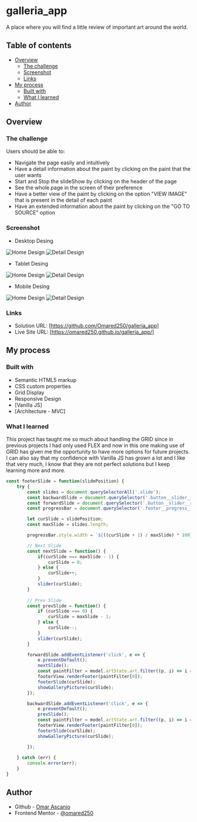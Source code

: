 # galleria_app
A place where you will find a little review of important art around the world.

## Table of contents

- [Overview](#overview)
  - [The challenge](#the-challenge)
  - [Screenshot](#screenshot)
  - [Links](#links)
- [My process](#my-process)
  - [Built with](#built-with)
  - [What I learned](#what-i-learned)
- [Author](#author)

## Overview

### The challenge

Users should be able to:

- Navigate the page easily and intuitively
- Have a detail information about the paint by clicking on the paint that the user wants
- Start and Stop the slideShow by clicking on the header of the page
- See the whole page in the screen of their preference
- Have a better view of the paint by clicking on the option "VIEW IMAGE" that is present in the detail of each paint
- Have an extended information about the paint by clicking on the "GO TO SOURCE" option

### Screenshot

- Desktop Desing
 
![Home Design](https://github.com/Omared250/galleria_app/blob/main/src/design/Desktop-Home.png)
![Detail Design](https://github.com/Omared250/galleria_app/blob/main/src/design/Desktop-Detail.png)

- Tablet Desing

![Home Design](https://github.com/Omared250/galleria_app/blob/main/src/design/Tablet-Home.png)
![Detail Design](https://github.com/Omared250/galleria_app/blob/main/src/design/Tablet-Detail.png)

- Mobile Desing

![Home Design](https://github.com/Omared250/galleria_app/blob/main/src/design/Mobile-Home.png)
![Detail Design](https://github.com/Omared250/galleria_app/blob/main/src/design/Mobile-Detail.png)

### Links

- Solution URL: [https://github.com/Omared250/galleria_app]
- Live Site URL: [https://omared250.github.io/galleria_app/]

## My process

### Built with

- Semantic HTML5 markup
- CSS custom properties
- Grid Display
- Responsive Design
- [Vanilla JS]
- [Architecture - MVC]

### What I learned

This project has taught me so much about handling the GRID since in previous projects I had only used FLEX and now in this one making use of GRID 
has given me the opportunity to have more options for future projects. I can also say that my confidence with Vanilla JS has grown a lot and 
I like that very much, I know that they are not perfect solutions but I keep learning more and more.

```js proud-of-this:
const footerSlide = function(slidePosition) {
    try {
        const slides = document.querySelectorAll('.slide');
        const backwardSlide = document.querySelector('.button__slider__left');
        const forwardSlide = document.querySelector('.button__slider__right');
        const progressBar = document.querySelector('.footer__progress__bar');

        let curSlide = slidePosition;
        const maxSlide = slides.length;

        progressBar.style.width = `${((curSlide + 1) / maxSlide) * 100}%`

        // Next Slide
        const nextSlide = function() {
            if(curSlide === maxSlide - 1) {
                curSlide = 0;
            } else {
                curSlide++;
            }
            slider(curSlide);
        }
        
        // Prev Slide
        const prevSlide = function() {
            if (curSlide === 0) {
                curSlide = maxSlide - 1;
            } else {
                curSlide--;
            }
            slider(curSlide);
        }

        forwardSlide.addEventListener('click', e => {
            e.preventDefault();
            nextSlide();
            const paintFilter = model.artState.art.filter((p, i) => i === curSlide ? p : null)
            footerView.renderFooter(paintFilter[0]);
            footerSlide(curSlide);
            showGalleryPicture(curSlide);
        });

        backwardSlide.addEventListener('click', e => {
            e.preventDefault();
            prevSlide();
            const paintFilter = model.artState.art.filter((p, i) => i === curSlide ? p : null)
            footerView.renderFooter(paintFilter[0]);
            footerSlide(curSlide);
            showGalleryPicture(curSlide);

        });
        
    } catch (err) {
        console.error(err);
    }
}
```

## Author

- Github - [Omar Ascanio](https://github.com/Omared250)
- Frontend Mentor - [@omared250](https://www.frontendmentor.io/profile/Omared250)
